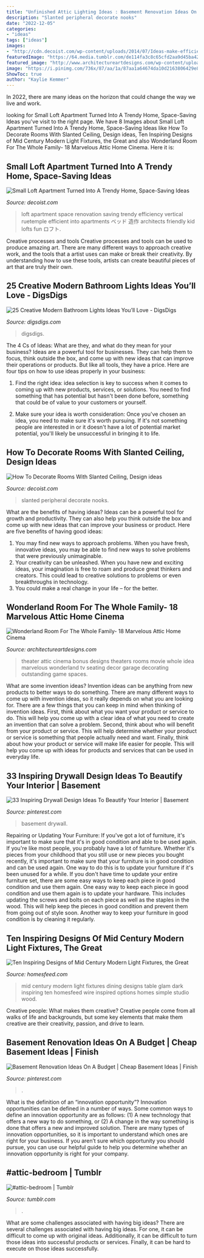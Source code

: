 ```yaml
---
title: "Unfinished Attic Lighting Ideas : Basement Renovation Ideas On A Budget"
description: "Slanted peripheral decorate nooks"
date: "2022-12-05"
categories:
- "ideas"
tags: ["ideas"]
images:
- "http://cdn.decoist.com/wp-content/uploads/2014/07/Ideas-make-efficient-use-of-vertical-space-in-a-small-loft-apartment.jpg"
featuredImage: "https://64.media.tumblr.com/de114fa3c8c65cfd2aa9d45ba4256fa4/142789e7845d3c3c-b5/s2048x3072/33420b7e60873d96896c3b8f65d06ae16487f6ac.jpg"
featured_image: "http://www.architectureartdesigns.com/wp-content/uploads/2015/10/1533-630x502.jpg"
image: "https://i.pinimg.com/736x/87/aa/1a/87aa1a64674da10d2163806429e8cc52.jpg"
ShowToc: true
author: "Kaylie Kemmer"
---
```



In 2022, there are many ideas on the horizon that could change the way we live and work.

	

		
looking for Small Loft Apartment Turned Into A Trendy Home, Space-Saving Ideas you've visit to the right page. We have 8 Images about Small Loft Apartment Turned Into A Trendy Home, Space-Saving Ideas like How To Decorate Rooms With Slanted Ceiling, Design ideas, Ten Inspiring Designs of Mid Century Modern Light Fixtures, the Great and also Wonderland Room For The Whole Family- 18 Marvelous Attic Home Cinema. Here it is:
		
    
## Small Loft Apartment Turned Into A Trendy Home, Space-Saving Ideas

<img loading=lazy src="http://cdn.decoist.com/wp-content/uploads/2014/07/Ideas-make-efficient-use-of-vertical-space-in-a-small-loft-apartment.jpg" onerror="this.onerror=null;this.src='https://tse3.mm.bing.net/th?id=OIP.SiOE0pmUb-iCz2c469ko5gHaLH&amp;pid=15.1';" alt="Small Loft Apartment Turned Into A Trendy Home, Space-Saving Ideas">

_Source: decoist.com_

>loft apartment space renovation saving trendy efficiency vertical ruetemple efficient into apartments ベッド 造作 architects friendly kid lofts fun ロフト. 

	

Creative processes and tools
Creative processes and tools can be used to produce amazing art. There are many different ways to approach creative work, and the tools that a artist uses can make or break their creativity. By understanding how to use these tools, artists can create beautiful pieces of art that are truly their own.

    
## 25 Creative Modern Bathroom Lights Ideas You’ll Love - DigsDigs

<img loading=lazy src="https://www.digsdigs.com/photos/creative-modern-bathroom-lights-ideas-youll-love-4.jpg" onerror="this.onerror=null;this.src='https://tse3.mm.bing.net/th?id=OIP.HP9wx5x4vrb9LZp2MjAmQgHaQE&amp;pid=15.1';" alt="25 Creative Modern Bathroom Lights Ideas You’ll Love - DigsDigs">

_Source: digsdigs.com_

>digsdigs. 

	

The 4 Cs of Ideas: What are they, and what do they mean for your business?
Ideas are a powerful tool for businesses. They can help them to focus, think outside the box, and come up with new ideas that can improve their operations or products. But like all tools, they have a price. Here are four tips on how to use ideas properly in your business:
1. Find the right idea: idea selection is key to success when it comes to coming up with new products, services, or solutions. You need to find something that has potential but hasn't been done before, something that could be of value to your customers or yourself.

2. Make sure your idea is worth consideration: Once you've chosen an idea, you need to make sure it's worth pursuing. If it's not something people are interested in or it doesn't have a lot of potential market potential, you'll likely be unsuccessful in bringing it to life.

    
## How To Decorate Rooms With Slanted Ceiling, Design Ideas

<img loading=lazy src="https://cdn.decoist.com/wp-content/uploads/2014/07/A-room-that-embraces-wooden-tones-gleefully.jpg" onerror="this.onerror=null;this.src='https://tse2.mm.bing.net/th?id=OIP.KUTwyKIjGjHi_NJX-l1ULwHaE6&amp;pid=15.1';" alt="How To Decorate Rooms With Slanted Ceiling, Design ideas">

_Source: decoist.com_

>slanted peripheral decorate nooks. 

	

What are the benefits of having ideas?
Ideas can be a powerful tool for growth and productivity. They can also help you think outside the box and come up with new ideas that can improve your business or product. Here are five benefits of having good ideas: 
1. You may find new ways to approach problems. When you have fresh, innovative ideas, you may be able to find new ways to solve problems that were previously unimaginable. 
2. Your creativity can be unleashed. When you have new and exciting ideas, your imagination is free to roam and produce great thinkers and creators. This could lead to creative solutions to problems or even breakthroughs in technology. 
3. You could make a real change in your life – for the better.

    
## Wonderland Room For The Whole Family- 18 Marvelous Attic Home Cinema

<img loading=lazy src="http://www.architectureartdesigns.com/wp-content/uploads/2015/10/1533-630x502.jpg" onerror="this.onerror=null;this.src='https://tse3.mm.bing.net/th?id=OIP.YyrTjG9f-K3j3Dgft-0yqwHaF5&amp;pid=15.1';" alt="Wonderland Room For The Whole Family- 18 Marvelous Attic Home Cinema">

_Source: architectureartdesigns.com_

>theater attic cinema bonus designs theaters rooms movie whole idea marvelous wonderland tv seating decor garage decorating outstanding game spaces. 

	

What are some invention ideas?
Invention ideas can be anything from new products to better ways to do something. There are many different ways to come up with invention ideas, so it really depends on what you are looking for. There are a few things that you can keep in mind when thinking of invention ideas. 
First, think about what you want your product or service to do. This will help you come up with a clear idea of what you need to create an invention that can solve a problem. Second, think about who will benefit from your product or service. This will help determine whether your product or service is something that people actually need and want. Finally, think about how your product or service will make life easier for people. This will help you come up with ideas for products and services that can be used in everyday life.

    
## 33 Inspiring Drywall Design Ideas To Beautify Your Interior | Basement

<img loading=lazy src="https://i.pinimg.com/736x/87/aa/1a/87aa1a64674da10d2163806429e8cc52.jpg" onerror="this.onerror=null;this.src='https://tse1.mm.bing.net/th?id=OIP.h05PgwXBgrASnd_X6dKbJwHaHa&amp;pid=15.1';" alt="33 Inspiring Drywall Design Ideas To Beautify Your Interior | Basement">

_Source: pinterest.com_

>basement drywall. 

	

Repairing or Updating Your Furniture: If you've got a lot of furniture, it's important to make sure that it's in good condition and able to be used again.
If you're like most people, you probably have a lot of furniture. Whether it's pieces from your childhood that you still use or new pieces you bought recently, it's important to make sure that your furniture is in good condition and can be used again. One way to do this is to update your furniture if it's been unused for a while. If you don't have time to update your entire furniture set, there are some easy ways to keep each piece in good condition and use them again. 
One easy way to keep each piece in good condition and use them again is to update your hardware. This includes updating the screws and bolts on each piece as well as the staples in the wood. This will help keep the pieces in good condition and prevent them from going out of style soon. Another way to keep your furniture in good condition is by cleaning it regularly.

    
## Ten Inspiring Designs Of Mid Century Modern Light Fixtures, The Great

<img loading=lazy src="http://homesfeed.com/wp-content/uploads/2018/03/mid-century-modern-dining-room-mid-century-modern-light-fixtures-supported-by-Boomerang-shaped-light-fitting-dark-wood-dining-table-dark-wood-dining-chairs.jpg" onerror="this.onerror=null;this.src='https://tse1.mm.bing.net/th?id=OIP.alHROYcrJ_s6izCGwx92MwHaLH&amp;pid=15.1';" alt="Ten Inspiring Designs of Mid Century Modern Light Fixtures, the Great">

_Source: homesfeed.com_

>mid century modern light fixtures dining designs table glam dark inspiring ten homesfeed wire inspired options homes simple studio wood. 

	

Creative people: What makes them creative?
Creative people come from all walks of life and backgrounds, but some key elements that make them creative are their creativity, passion, and drive to learn.

    
## Basement Renovation Ideas On A Budget | Cheap Basement Ideas | Finish

<img loading=lazy src="https://i.pinimg.com/736x/74/56/9e/74569e444b3caecc30e00d60f98d3834.jpg" onerror="this.onerror=null;this.src='https://tse2.mm.bing.net/th?id=OIP.85pZSC1fFTqNWtKw_Yk-8QHaNL&amp;pid=15.1';" alt="Basement Renovation Ideas On A Budget | Cheap Basement Ideas | Finish">

_Source: pinterest.com_

>. 

	

What is the definition of an “innovation opportunity”?
Innovation opportunities can be defined in a number of ways. Some common ways to define an innovation opportunity are as follows: (1) A new technology that offers a new way to do something, or (2) A change in the way something is done that offers a new and improved solution. 
There are many types of innovation opportunities, so it is important to understand which ones are right for your business. If you aren’t sure which opportunity you should pursue, you can use our helpful guide to help you determine whether an innovation opportunity is right for your company.

    
## #attic-bedroom | Tumblr

<img loading=lazy src="https://64.media.tumblr.com/de114fa3c8c65cfd2aa9d45ba4256fa4/142789e7845d3c3c-b5/s2048x3072/33420b7e60873d96896c3b8f65d06ae16487f6ac.jpg" onerror="this.onerror=null;this.src='https://tse3.mm.bing.net/th?id=OIP.J3jwoX2FFNesXpmEPOyAjwHaGt&amp;pid=15.1';" alt="#attic-bedroom | Tumblr">

_Source: tumblr.com_

>. 

	

What are some challenges associated with having big ideas?
There are several challenges associated with having big ideas. For one, it can be difficult to come up with original ideas. Additionally, it can be difficult to turn those ideas into successful products or services. Finally, it can be hard to execute on those ideas successfully.

